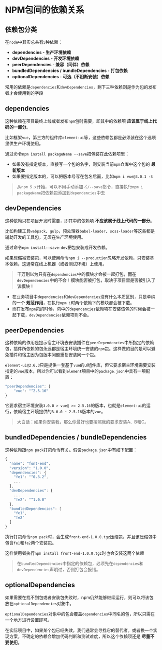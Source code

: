 # NPM包间的依赖关系
## 依赖包分类
在`node`中其实总共有`5`种依赖：
-  **dependencies - 生产环境依赖** 
-  **devDependencies - 开发环境依赖** 
-  **peerDependencies - 兼容（同伴）依赖** 
-  **bundledDependencies / bundleDependencies - 打包依赖** 
-  **optionalDependencies - 可选（不阻断安装）依赖** 

常用的依赖是`dependencies`和`devDependencies`，剩下三种依赖则是作为包的发布者才会使用到的字段

## dependencies
这种依赖在项目最终上线或者发布`npm`包时需要，即其中的依赖项 **应该属于线上代码的一部分**。

比如框架`vue`，第三方的组件库`element-ui`等，这些依赖包都是必须装在这个选项里供生产环境使用。

通过命令`npm install packageName --save`把包装在此依赖项里：
- 如果没有指定版本，直接写一个包的名字，则安装当前`npm`仓库中这个包的 **最新版本**
- 如果要指定版本的，可以把版本号写在包名后面，比如`npm i vue@3.0.1 -S`
> 从`npm 5.x`开始，可以不用手动添加`-S/--save`指令，直接执行`npm i packageName`把依赖包添加到`dependencies`中去


## devDependencies
这种依赖只在项目开发时需要，即其中的依赖项 **不应该属于线上代码的一部分**。

比如构建工具`webpack`、`gulp`，预处理器`babel-loader`、`scss-loader`等这些都是辅助开发的工具包，无须在生产环境使用。

通过命令`npm install--save-dev`把包安装成开发依赖。

如果想缩减安装包，可以使用命令`npm i --production`忽略开发依赖，只安装基本依赖，这通常在线上机器（或者测试环境）上使用。

> **千万别以为只有在`dependencies`中的模块才会被一起打包，而在`devDependencies`中的不会！模块能否被打包，取决于项目里是否被引入了该模块！**


- 在业务项目中`dependencies`和`devDependencies`没有什么本质区别，只是单纯的一个 **规范作用**，在执行`npm i`时两个依赖下的模块都会被下载。
- 而在发布`npm`包的时候，包中的`dependencies`依赖项在安装该包的时候会被一起下载，`devDependencies`依赖项则不会。

## peerDependencies
这种依赖的作用是提示宿主环境去安装插件在`peerDependencies`中所指定的依赖包，插件所依赖的包永远都是宿主环境统一安装的`npm`包。这样做的目的是可以避免插件和宿主因为包版本问题重复安装同一个包。

`element-ui@2.6.3`只是提供一套基于`vue`的ui组件库，但它要求宿主环境需要安装指定的`vue`版本，所以你可以看到`element`项目中的`package.json`中具有一项配置：
```javascript
"peerDependencies": {
    "vue": "^2.5.16"
}
```
它要求宿主环境安装`3.0.0 > vue@ >= 2.5.16`的版本，也就是`element-ui`的运行，依赖宿主环境提供的`3.0.0 ~ 2.5.16`版本的`vue`。
> 大白话：如果你安装我，那么你最好也要按照我的要求安装A、B和C。


## bundledDependencies / bundleDependencies
这种依赖跟`npm pack`打包命令有关。假设`package.json`中有如下配置：
```javascript
{
  "name": "font-end",
  "version": "1.0.0",
  "dependencies": {
    "fe1": "^0.3.2",
    ...
  },
  "devDependencies": {
    ...
    "fe2": "^1.0.0"
  },
  "bundledDependencies": [
    "fe1",
    "fe2"
  ]
}
```
执行打包命令`npm pack`时，会生成`front-end-1.0.0.tgz`压缩包，并且该压缩包中包含`fe1`和`fe2`两个安装包。

这样使用者执行`npm install front-end-1.0.0.tgz`时也会安装这两个依赖
> 在`bundledDependencies`中指定的依赖包，必须先在`dependencies`和`devDependencies`声明过，否则打包会报错。


## optionalDependencies
如果需要在找不到包或者安装包失败时，npm仍然能够继续运行，则可以将该包放在`optionalDependencies`对象中。

`optionalDependencies`对象中的包会覆盖`dependencies`中同名的包，所以只需在一个地方进行设置即可。

在实际项目中，如果某个包已经失效，我们通常会寻找它的替代者，或者换一个实现方案。不确定的依赖会增加代码判断和测试难度，所以这个依赖项还是 **尽量不要使用**。
